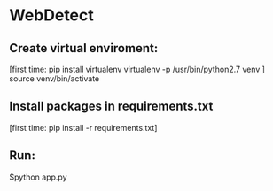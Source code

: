 # WebDetect

## Create virtual enviroment:
[first time:
pip install virtualenv
virtualenv -p /usr/bin/python2.7 venv
]
source venv/bin/activate

## Install packages in requirements.txt
[first time: pip install -r requirements.txt]

## Run:
$python app.py
